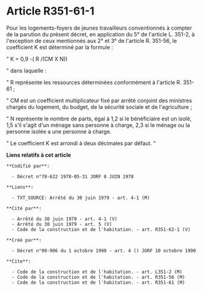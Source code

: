 # Article R351-61-1

Pour les logements-foyers de jeunes travailleurs conventionnés à compter de la parution du présent décret, en application du
5° de l'article L. 351-2, à l'exception de ceux mentionnés aux 2° et 3° de l'article R. 351-56, le coefficient K est
déterminé par la formule :

" K = 0,9 -( R /(CM X N))

" dans laquelle :

" R représente les ressources déterminées conformément à l'article R. 351-61 ;

" CM est un coefficient multiplicateur fixé par arrêté conjoint des ministres chargés du logement, du budget, de la sécurité
sociale et de l'agriculture ;

" N représente le nombre de parts, égal à 1,2 si le bénéficiaire est un isolé, 1,5 s'il s'agit d'un ménage sans personne à
charge, 2,3 si le ménage ou la personne isolée a une personne à charge.

" Le coefficient K est arrondi à deux décimales par défaut. "

**Liens relatifs à cet article**

	**Codifié par**:

	  - Décret n°78-622 1978-05-31 JORF 8 JUIN 1978

	**Liens**:

	  - TXT_SOURCE: Arrêté du 30 juin 1979 - art. 4-1 (M)

	**Cité par**:

	  - Arrêté du 30 juin 1979 - art. 4-1 (V)
	  - Arrêté du 30 juin 1979 - art. 5 (V)
	  - Code de la construction et de l'habitation. - art. R351-62-1 (V)

	**Créé par**:

	  - Décret n°90-906 du 1 octobre 1990 - art. 4 () JORF 10 octobre 1990

	**Cite**:

	  - Code de la construction et de l'habitation. - art. L351-2 (M)
	  - Code de la construction et de l'habitation. - art. R351-56 (M)
	  - Code de la construction et de l'habitation. - art. R351-61 (M)
